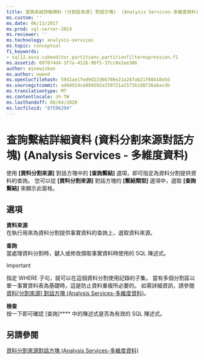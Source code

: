 ```yaml
---
title: 查詢系結詳細資料 (分割區來源] 對話方塊)  (Analysis Services-多維度資料) |Microsoft Docs
ms.custom: ''
ms.date: 06/13/2017
ms.prod: sql-server-2014
ms.reviewer: ''
ms.technology: analysis-services
ms.topic: conceptual
f1_keywords:
- sql12.asvs.cubeeditor.partitions.partitionfilterexpression.f1
ms.assetid: 697874d4-3f7a-4126-96f5-37cc8e2ee306
author: minewiskan
ms.author: owend
ms.openlocfilehash: 59d2ae1fed9d22366786e21a287a621f08418a5d
ms.sourcegitcommit: ad4d92dce894592a259721a1571b1d8736abacdb
ms.translationtype: MT
ms.contentlocale: zh-TW
ms.lasthandoff: 08/04/2020
ms.locfileid: "87596294"
---
```

# <a name="query-binding-detail-partition-source-dialog-box-analysis-services---multidimensional-data"></a>查詢繫結詳細資料 (資料分割來源對話方塊) (Analysis Services - 多維度資料)
  使用 **[資料分割來源]** 對話方塊中的 **[查詢繫結]** 選項，即可指定為資料分割提供資料的查詢。 您可以從 **[資料分割來源]** 對話方塊的 **[繫結類型]** 選項中，選取 **[查詢繫結]** 來顯示此窗格。  
  
## <a name="options"></a>選項  
 **資料來源**  
 在執行用來為資料分割提供事實資料的查詢上，選取資料來源。  
  
 **查詢**  
 當處理資料分割時，鍵入或修改擷取事實資料時使用的 SQL 陳述式。  
  
> [!IMPORTANT]  
>  指定 WHERE 子句，就可以在這個資料分割使用記錄的子集。 當有多個分割區以單一事實資料表為基礎時，這是防止資料重複所必要的。 如需詳細資訊，請參閱 [資料[分割來源] 對話方塊 &#40;Analysis Services-多維度資料&#41;](partition-source-dialog-box-analysis-services-multidimensional-data.md)。  
  
 **檢查**  
 按一下即可確認 [查詢]**** 中的陳述式是否為有效的 SQL 陳述式。  
  
## <a name="see-also"></a>另請參閱  
 [資料分割來源對話方塊 &#40;Analysis Services-多維度資料&#41;](partition-source-dialog-box-analysis-services-multidimensional-data.md)  
  
  
